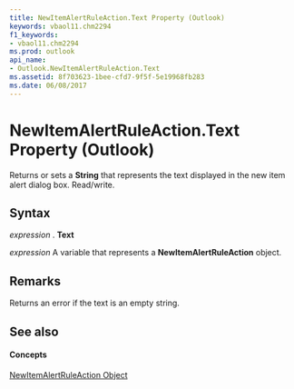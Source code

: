```yaml
---
title: NewItemAlertRuleAction.Text Property (Outlook)
keywords: vbaol11.chm2294
f1_keywords:
- vbaol11.chm2294
ms.prod: outlook
api_name:
- Outlook.NewItemAlertRuleAction.Text
ms.assetid: 8f703623-1bee-cfd7-9f5f-5e19968fb283
ms.date: 06/08/2017
---
```



# NewItemAlertRuleAction.Text Property (Outlook)

Returns or sets a **String** that represents the text displayed in the new item alert dialog box. Read/write.


## Syntax

 _expression_ . **Text**

 _expression_ A variable that represents a **NewItemAlertRuleAction** object.


## Remarks

Returns an error if the text is an empty string.


## See also


#### Concepts


[NewItemAlertRuleAction Object](newitemalertruleaction-object-outlook.md)

